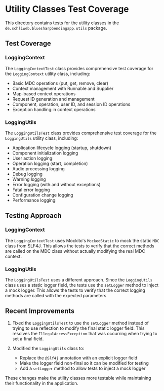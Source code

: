 # Utility Classes Test Coverage

This directory contains tests for the utility classes in the `de.schliweb.bluesharpbendingapp.utils` package.

## Test Coverage

### LoggingContext

The `LoggingContextTest` class provides comprehensive test coverage for the `LoggingContext` utility class, including:

- Basic MDC operations (put, get, remove, clear)
- Context management with Runnable and Supplier
- Map-based context operations
- Request ID generation and management
- Component, operation, user ID, and session ID operations
- Exception handling in context operations

### LoggingUtils

The `LoggingUtilsTest` class provides comprehensive test coverage for the `LoggingUtils` utility class, including:

- Application lifecycle logging (startup, shutdown)
- Component initialization logging
- User action logging
- Operation logging (start, completion)
- Audio processing logging
- Debug logging
- Warning logging
- Error logging (with and without exceptions)
- Fatal error logging
- Configuration change logging
- Performance logging

## Testing Approach

### LoggingContext

The `LoggingContextTest` uses Mockito's `MockedStatic` to mock the static `MDC` class from SLF4J. This allows the tests to verify that the correct methods are called on the MDC class without actually modifying the real MDC context.

### LoggingUtils

The `LoggingUtilsTest` uses a different approach. Since the `LoggingUtils` class uses a static logger field, the tests use the `setLogger` method to inject a mock logger. This allows the tests to verify that the correct logging methods are called with the expected parameters.

## Recent Improvements

1. Fixed the `LoggingUtilsTest` to use the `setLogger` method instead of trying to use reflection to modify the final static logger field. This resolves the `IllegalAccessException` that was occurring when trying to set a final field.

2. Modified the `LoggingUtils` class to:
   - Replace the `@Slf4j` annotation with an explicit logger field
   - Make the logger field non-final so it can be modified for testing
   - Add a `setLogger` method to allow tests to inject a mock logger

These changes make the utility classes more testable while maintaining their functionality in the application.